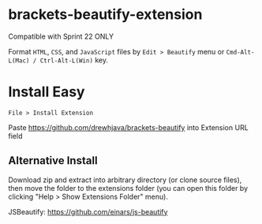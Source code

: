 brackets-beautify-extension
============================

Compatible with Sprint 22 ONLY

Format `HTML`, `CSS`, and `JavaScript` files by `Edit > Beautify` menu or `Cmd-Alt-L(Mac) / Ctrl-Alt-L(Win)` key.

Install Easy
===

`File > Install Extension`

Paste https://github.com/drewhjava/brackets-beautify into Extension URL field


Alternative Install
---
Download zip and extract into arbitrary directory (or clone source files), then move the folder to the extensions folder (you can open this folder by clicking "Help > Show Extensions Folder" menu).

JSBeautify: https://github.com/einars/js-beautify
